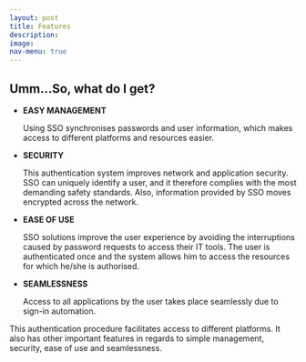 ```yaml
---
layout: post
title: Features
description:
image: 
nav-menu: true
---
```


## Umm...So, what do I get?

- **EASY MANAGEMENT**

	Using SSO synchronises passwords and user information, which makes access to different platforms and resources easier.

- **SECURITY**

	This authentication system improves network and application security. SSO can uniquely identify a user, and it therefore complies with the most demanding safety standards. Also, information provided by SSO moves encrypted across the network.

- **EASE OF USE**

	SSO solutions improve the user experience by avoiding the interruptions caused by password requests to access their IT tools. The user is authenticated once and the system allows him to access the resources for which he/she is authorised.

- **SEAMLESSNESS**

	Access to all applications by the user takes place seamlessly due to sign-in automation.

This authentication procedure facilitates access to different platforms. It also has other important features in regards to simple management, security, ease of use and seamlessness.